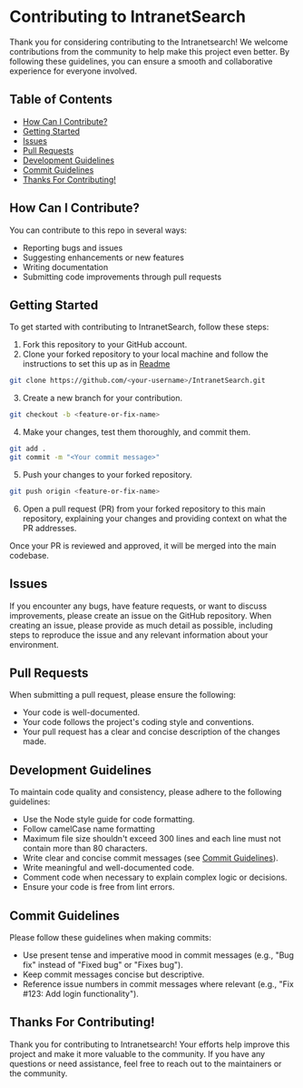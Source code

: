 # Contributing to IntranetSearch

Thank you for considering contributing to the Intranetsearch! We welcome contributions from the community to help make this project even better. By following these guidelines, you can ensure a smooth and collaborative experience for everyone involved.

## Table of Contents

- [How Can I Contribute?](#how-can-i-contribute)
- [Getting Started](#getting-started)
- [Issues](#issues)
- [Pull Requests](#pull-requests)
- [Development Guidelines](#development-guidelines)
- [Commit Guidelines](#commit-guidelines)
- [Thanks For Contributing!](#thanks-for-contributing)


## How Can I Contribute?

You can contribute to this repo in several ways:

- Reporting bugs and issues
- Suggesting enhancements or new features
- Writing documentation
- Submitting code improvements through pull requests

## Getting Started

To get started with contributing to IntranetSearch, follow these steps:

1. Fork this repository to your GitHub account.
2. Clone your forked repository to your local machine and follow the instructions to set this up as in [Readme](README.md)

```bash
git clone https://github.com/<your-username>/IntranetSearch.git
```

3. Create a new branch for your contribution.

```bash
git checkout -b <feature-or-fix-name>
```

4. Make your changes, test them thoroughly, and commit them.

```bash
git add .
git commit -m "<Your commit message>"
```

5. Push your changes to your forked repository.

```bash
git push origin <feature-or-fix-name>
```

6. Open a pull request (PR) from your forked repository to this main repository, explaining your changes and providing context on what the PR addresses.

Once your PR is reviewed and approved, it will be merged into the main codebase.

## Issues

If you encounter any bugs, have feature requests, or want to discuss improvements, please create an issue on the GitHub repository. When creating an issue, please provide as much detail as possible, including steps to reproduce the issue and any relevant information about your environment.

## Pull Requests

When submitting a pull request, please ensure the following:

- Your code is well-documented.
- Your code follows the project's coding style and conventions.
- Your pull request has a clear and concise description of the changes made.

## Development Guidelines

To maintain code quality and consistency, please adhere to the following guidelines:

- Use the Node style guide for code formatting.
- Follow camelCase name formatting
- Maximum file size shouldn't exceed 300 lines and each line must not contain more than 80 characters.
- Write clear and concise commit messages (see [Commit Guidelines](#commit-guidelines)).
- Write meaningful and well-documented code.
- Comment code when necessary to explain complex logic or decisions.
- Ensure your code is free from lint errors.

## Commit Guidelines

Please follow these guidelines when making commits:

- Use present tense and imperative mood in commit messages (e.g., "Bug fix" instead of "Fixed bug" or "Fixes bug").
- Keep commit messages concise but descriptive.
- Reference issue numbers in commit messages where relevant (e.g., "Fix #123: Add login functionality").

## Thanks For Contributing!

Thank you for contributing to Intranetsearch! Your efforts help improve this project and make it more valuable to the community. If you have any questions or need assistance, feel free to reach out to the maintainers or the community.
